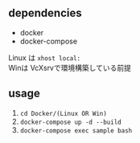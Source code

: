 
## dependencies
- docker
- docker-compose

Linux は `xhost local:`<br>
Winは VcXsrvで環境構築している前提

## usage

1. `cd Docker/(Linux OR Win)` 
2. `docker-compose up -d --build`
3. `docker-compose exec sample bash`
